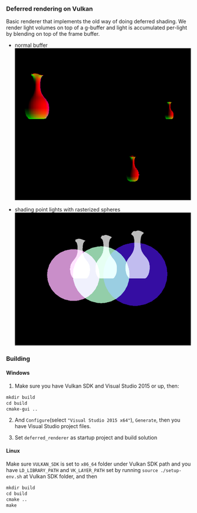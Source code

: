 
### Deferred rendering on Vulkan

Basic renderer that implements the old way of doing deferred shading.
We render light volumes on top of a g-buffer and light is accumulated per-light by blending on top of the frame buffer.

* normal buffer
![](screenshots/normals.png)

* shading point lights with rasterized spheres
![](screenshots/blend.png)

### Building

#### Windows

1. Make sure you have Vulkan SDK and Visual Studio 2015 or up, then:
```
mkdir build
cd build
cmake-gui ..
```
2. And `Configure`(select `"Visual Studio 2015 x64"`), `Generate`, then you have Visual Studio project files.

3. Set `deferred_renderer` as startup project and build solution


#### Linux
Make sure `VULKAN_SDK` is set to `x86_64` folder under Vulkan SDK path and you have `LD_LIBRARY_PATH` and `VK_LAYER_PATH` set by running `source ./setup-env.sh` at Vulkan SDK folder, and then
```
mkdir build
cd build
cmake ..
make
```